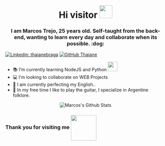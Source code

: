 <h1 align="center"> Hi visitor <img src="https://media.giphy.com/media/26Fxy3Iz1ari8oytO/giphy.gif" width="40"> </h1>
<h3 align="center">I am Marcos Trejo, 25 years old. Self-taught from the back-end, wanting to learn every day and collaborate when its possible. :dog:</h3>


[![Linkedin: thaianebraga](https://img.shields.io/badge/-MarcosTrejo-blue?style=flat-square&logo=Linkedin&logoColor=white&link=https://www.linkedin.com/in/marcos-trejo-0bbb02180/)](https://www.linkedin.com/in/marcos-trejo-0bbb02180/)
[![GitHub Thaiane](https://img.shields.io/github/followers/marcostrejo2644?label=follow&style=social)](https://github.com/marcostrejo2644)

- :books: I’m currently learning NodeJS and Python <img src="https://media.giphy.com/media/IgWYWHWbOgu4YTbLTg/giphy.gif" width="30"> 
- :computer: I’m looking to collaborate on WEB Projects
- :book: I am currently perfecting my English..
- :guitar: In my free time I like to play the guitar, I specialize in Argentine folklore.


<p align="center">
  <img alt="Marcos's Github Stats" src="https://github-readme-stats.vercel.app/api?username=marcostrejo2644&show_icons=true&theme=prussian">
</p>

### Thank you for visiting me <img align="center" src="https://media.giphy.com/media/9ALTxq5lvZTzo5M412/giphy.gif" width="80"> 
